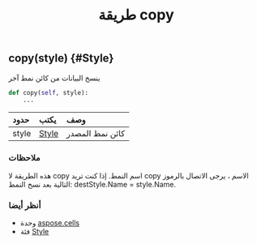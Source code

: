 ﻿---
title: طريقة copy
second_title: Aspose.Cells for Python via .NET API المراجع
description:
type: docs
weight: 20
url: /ar/python-net/aspose.cells/style/copy/
is_root: false
---
##  copy(style) {#Style}
ينسخ البيانات من كائن نمط آخر



```python
def copy(self, style):
    ...
```


| حدود| يكتب| وصف|
| :- | :- | :- |
| style | [Style](/cells/ar/python-net/aspose.cells/style) | كائن نمط المصدر|
###  ملاحظات

هذه الطريقة لا copy اسم النمط.
إذا كنت تريد copy الاسم ، يرجى الاتصال بالرموز التالية بعد نسخ النمط:
destStyle.Name = style.Name.


###  أنظر أيضا
* وحدة [aspose.cells](../../)
* فئة [Style](/cells/ar/python-net/aspose.cells/style)
